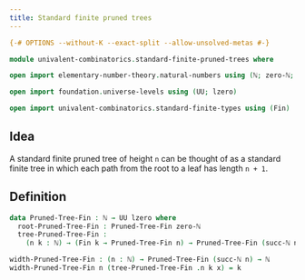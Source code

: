 ```yaml
---
title: Standard finite pruned trees
---
```


```agda
{-# OPTIONS --without-K --exact-split --allow-unsolved-metas #-}

module univalent-combinatorics.standard-finite-pruned-trees where

open import elementary-number-theory.natural-numbers using (ℕ; zero-ℕ; succ-ℕ)

open import foundation.universe-levels using (UU; lzero)

open import univalent-combinatorics.standard-finite-types using (Fin)
```

## Idea

A standard finite pruned tree of height `n` can be thought of as a standard finite tree in which each path from the root to a leaf has length `n + 1`.

## Definition

```agda
data Pruned-Tree-Fin : ℕ → UU lzero where
  root-Pruned-Tree-Fin : Pruned-Tree-Fin zero-ℕ
  tree-Pruned-Tree-Fin :
    (n k : ℕ) → (Fin k → Pruned-Tree-Fin n) → Pruned-Tree-Fin (succ-ℕ n)

width-Pruned-Tree-Fin : (n : ℕ) → Pruned-Tree-Fin (succ-ℕ n) → ℕ
width-Pruned-Tree-Fin n (tree-Pruned-Tree-Fin .n k x) = k
```
